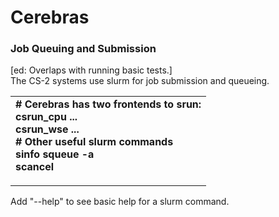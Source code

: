 Cerebras
========

### Job Queuing and Submission
[ed: Overlaps with running basic tests.]<br>
The CS-2 systems use slurm for job submission and queueing.
<table>
<tbody>
<tr class="odd">
<td><strong>
# Cerebras has two frontends to srun:<br>
csrun_cpu ...<br>
csrun_wse ...<br>
# Other useful slurm commands <br>
sinfo
squeue -a<br>
scancel <jobid><br>

</strong></td>
</tr>
</tbody>
</table>

Add "--help" to see basic help for a slurm command.

